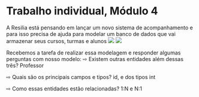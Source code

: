 # Trabalho individual, Módulo 4

A Resilia está pensando em lançar um novo sistema de acompanhamento e para isso precisa de ajuda para modelar um banco de dados que vai armazenar seus cursos, turmas e alunos
<img src="https://github.com/themonsteer/trabalho-individual-4-periodo/blob/main/trabalho%20ind.png?raw=true">
<img src="https://github.com/themonsteer/trabalho-individual-4-periodo/blob/main/trabalho%20ind2.png?raw=true">

Recebemos a tarefa de realizar essa modelagem e responder algumas perguntas com nosso modelo:
⇨ Existem outras entidades além dessas três?
Professor

⇨ Quais são os principais campos e tipos?
id, e dos tipos int

⇨ Como essas entidades estão relacionadas?
1:N e N:1
